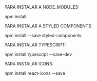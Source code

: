 PARA INSTALAR A NODE_MODULES:

npm install

PARA INSTALAR A STYLED COMPONENTS:

npm install --save styled-components

PARA INSTALAR TYPESCRIPT:

npm install typescript --save-dev

PARA INSTALAR ICONS: 

npm install react-icons --save